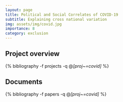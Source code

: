 ```yaml
---
layout: page
title: Political and Social Correlates of COVID-19
subtitle: Explaining cross national variation
img: assets/img/covid.jpg
importance: 8
category: exclusion 
---
```


## Project overview

<div class="publications">

  {% bibliography -f projects -q @*[proj~=covid]* %}

</div>

## Documents

<div class="publications">

  {% bibliography -f papers -q @*[proj~=covid]* %}

</div>



